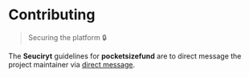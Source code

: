 # Contributing

> Securing the platform 🔒

The **Seuciryt** guidelines for **pocketsizefund** are to direct message the project maintainer via [direct message](https://twitter.com/messages/compose?recipient_id=168005768).  